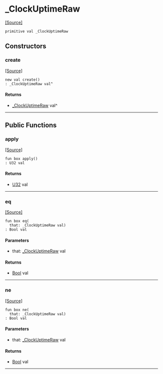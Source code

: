 # _ClockUptimeRaw
<span class="source-link">[[Source]](src/time/time.md#L-0-46)</span>
```pony
primitive val _ClockUptimeRaw
```

## Constructors

### create
<span class="source-link">[[Source]](src/time/time.md#L-0-46)</span>


```pony
new val create()
: _ClockUptimeRaw val^
```

#### Returns

* [_ClockUptimeRaw](time-_ClockUptimeRaw.md) val^

---

## Public Functions

### apply
<span class="source-link">[[Source]](src/time/time.md#L-0-47)</span>


```pony
fun box apply()
: U32 val
```

#### Returns

* [U32](builtin-U32.md) val

---

### eq
<span class="source-link">[[Source]](src/time/time.md#L-0-47)</span>


```pony
fun box eq(
  that: _ClockUptimeRaw val)
: Bool val
```
#### Parameters

*   that: [_ClockUptimeRaw](time-_ClockUptimeRaw.md) val

#### Returns

* [Bool](builtin-Bool.md) val

---

### ne
<span class="source-link">[[Source]](src/time/time.md#L-0-47)</span>


```pony
fun box ne(
  that: _ClockUptimeRaw val)
: Bool val
```
#### Parameters

*   that: [_ClockUptimeRaw](time-_ClockUptimeRaw.md) val

#### Returns

* [Bool](builtin-Bool.md) val

---

